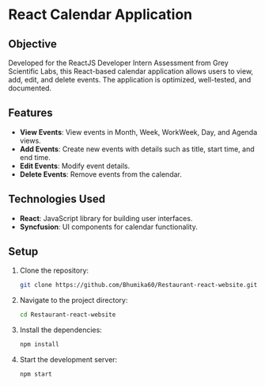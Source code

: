 # React Calendar Application

## Objective

Developed for the ReactJS Developer Intern Assessment from Grey Scientific Labs, this React-based calendar application allows users to view, add, edit, and delete events. The application is optimized, well-tested, and documented.

## Features

- **View Events**: View events in Month, Week, WorkWeek, Day, and Agenda views.
- **Add Events**: Create new events with details such as title, start time, and end time.
- **Edit Events**: Modify event details.
- **Delete Events**: Remove events from the calendar.

## Technologies Used

- **React**: JavaScript library for building user interfaces.
- **Syncfusion**: UI components for calendar functionality.

## Setup

1. Clone the repository:

   ```bash
   git clone https://github.com/Bhumika60/Restaurant-react-website.git
   
2. Navigate to the project directory:

   ```bash
   cd Restaurant-react-website
   
3. Install the dependencies:
   ```bash
   npm install
   
4. Start the development server:
   ```bash
   npm start

